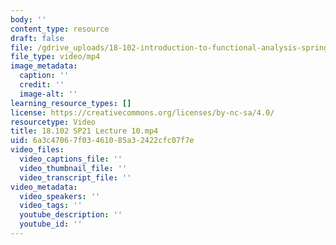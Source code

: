 ```yaml
---
body: ''
content_type: resource
draft: false
file: /gdrive_uploads/18-102-introduction-to-functional-analysis-spring-2021/11IJNeSgCs_Cx8d2A_PvgU4aff_ngmclm/18102-sp21-lecture-10.mp4
file_type: video/mp4
image_metadata:
  caption: ''
  credit: ''
  image-alt: ''
learning_resource_types: []
license: https://creativecommons.org/licenses/by-nc-sa/4.0/
resourcetype: Video
title: 18.102 SP21 Lecture 10.mp4
uid: 6a3c4706-7f03-4610-85a3-2422cfc07f7e
video_files:
  video_captions_file: ''
  video_thumbnail_file: ''
  video_transcript_file: ''
video_metadata:
  video_speakers: ''
  video_tags: ''
  youtube_description: ''
  youtube_id: ''
---
```

